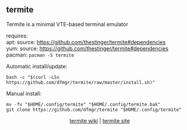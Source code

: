 ## termite  
  
Termite is a minimal VTE-based terminal emulator  
  
requires:    
apt: source: https://github.com/thestinger/termite#dependencies  
yum: source: https://github.com/thestinger/termite#dependencies  
pacman: ```pacman -S termite```  
  

Automatic install/update:
```
bash -c "$(curl -LSs https://github.com/dfmgr/termite/raw/master/install.sh)"
```
Manual install:
```
mv -fv "$HOME/.config/termite" "$HOME/.config/termite.bak"
git clone https://github.com/dfmgr/termite "$HOME/.config/termite"
```
  
  
<p align=center>
  <a href="https://wiki.archlinux.org/index.php/termite" target="_blank">termite wiki</a>  |  
  <a href="https://github.com/thestinger/termite" target="_blank">termite site</a>
</p>  
